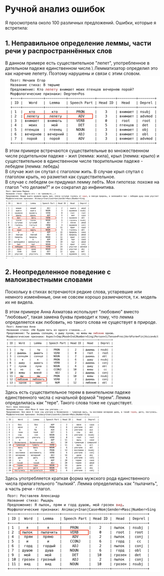 # Ручной анализ ошибок

Я просмотрела около 100 различных предложений. Ошибки, которые я встретила:

## 1. Неправильное определение леммы, части речи у распространнённых слов 
В данном примере есть существительное "лепет", употребленное в дательном падеже единственном числе.\ 
Лемматизатор определил это как наречие лепету. Поэтому нарушены и связи с этим словом.
![Example Image](images/error_3.png)
В этом примере встречаются существительные во множественном числе родительном падеже - жил (лемма: жила), крыл (лемма: крыло) и существительное в единственном числе творительном падеже - лебедем (лемма: лебедь)\
В случае жил он спутал с глаголом жить. В случае крыл спутал с глаголом крыть, но разметил как существительное.\
В случае с лебедем он придумал лемму лебть. Моя гипотеза: похоже на глагол "что делаем?" и он сократил до инфинитива. 
![Example Image](images/error_4.png)

## 2. Неопределенное поведение с малоизвестными словами

Поскольку в стихах встречаются редкие слова, устаревшие или немного изменённые, они не совсем хорошо размечаются, т.к. модель их не видела.

В этом примере Анна Ахматова использует "любовию" вместо "любовью", такая замена буквы приводит к тому, что лемма определяется как любовить, но такого слова не существует в природе.
![Example Image](images/error_2.png)
Здесь есть существительное терем в винительном падеже единственного числа с начальной формой "терем". Лемма определилась как "тере". Такого слова тоже не существует.
![Example Image](images/error_1.png)
Здесь употребляется краткая форма мужского рода единственного числа прилагательного "пылкий". Лемма определилась как "пылачить", а часть речи - глагол.
![Example Image](images/error_5.png)

